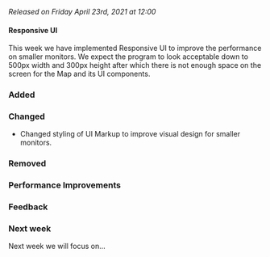 _Released on Friday April 23rd, 2021 at 12:00_

#### Responsive UI
This week we have implemented Responsive UI to improve the performance on smaller monitors. We expect the program to look acceptable down to 500px width and 300px height after which there is not enough space on the screen for the Map and its UI components.

### Added

### Changed

- Changed styling of UI Markup to improve visual design for smaller monitors.

### Removed

### Performance Improvements

### Feedback

### Next week

Next week we will focus on...
